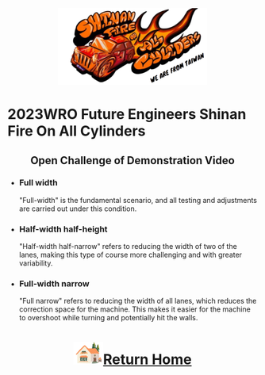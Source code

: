 <div align="center"><img src="../../other/img/logo.png" width="300" alt=" logo"></div>

2023WRO Future Engineers Shinan Fire On All Cylinders  
=====
## <div align="center">Open Challenge of Demonstration Video</div> 
- ### Full width
    "Full-width" is the fundamental scenario, and all testing and adjustments are carried out under this condition.



- ### Half-width half-height
  "Half-width half-narrow" refers to reducing the width of two of the lanes, making this type of course more challenging and with greater variability.

 
- ### Full-width narrow
    "Full narrow" refers to reducing the width of all lanes, which reduces the correction space for the machine. This makes it easier for the machine to overshoot while turning and potentially hit the walls.


# <div align="center">![HOME](../../other/img/Home.png)[Return Home](../../)</div>  


